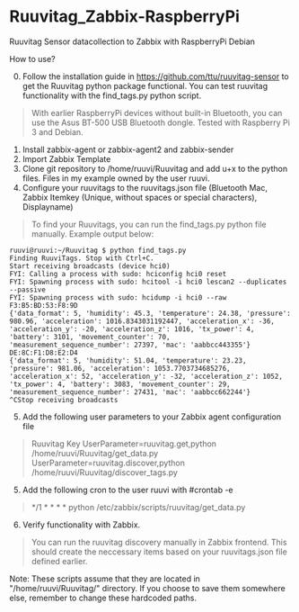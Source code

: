 # Ruuvitag_Zabbix-RaspberryPi
Ruuvitag Sensor datacollection to Zabbix with RaspberryPi Debian

How to use?

0. Follow the installation guide in https://github.com/ttu/ruuvitag-sensor to get the Ruuvitag python package functional. You can test ruuvitag functionality with the find_tags.py python script.
> With earlier RaspberryPi devices without built-in Bluetooth, you can use the Asus BT-500 USB Bluetooth dongle. Tested with Raspberry Pi 3 and Debian.
1. Install zabbix-agent or zabbix-agent2 and zabbix-sender
2. Import Zabbix Template
3. Clone git repository to /home/ruuvi/Ruuvitag and add u+x to the python files. Files in my example owned by the user ruuvi.
4. Configure your ruuvitags to the ruuvitags.json file (Bluetooth Mac, Zabbix Itemkey (Unique, without spaces or special characters), Displayname)
> To find your Ruuvitags, you can run the find_tags.py python file manually. Example output below:
```
ruuvi@ruuvi:~/Ruuvitag $ python find_tags.py
Finding RuuviTags. Stop with Ctrl+C.
Start receiving broadcasts (device hci0)
FYI: Calling a process with sudo: hciconfig hci0 reset
FYI: Spawning process with sudo: hcitool -i hci0 lescan2 --duplicates --passive
FYI: Spawning process with sudo: hcidump -i hci0 --raw
F3:B5:BD:53:F8:9D
{'data_format': 5, 'humidity': 45.3, 'temperature': 24.38, 'pressure': 980.96, 'acceleration': 1016.8343031192447, 'acceleration_x': -36, 'acceleration_y': -20, 'acceleration_z': 1016, 'tx_power': 4, 'battery': 3101, 'movement_counter': 70, 'measurement_sequence_number': 27397, 'mac': 'aabbcc443355'}
DE:8C:F1:D8:E2:D4
{'data_format': 5, 'humidity': 51.04, 'temperature': 23.23, 'pressure': 981.06, 'acceleration': 1053.7703734685276, 'acceleration_x': 52, 'acceleration_y': -32, 'acceleration_z': 1052, 'tx_power': 4, 'battery': 3083, 'movement_counter': 29, 'measurement_sequence_number': 27431, 'mac': 'aabbcc662244'}
^CStop receiving broadcasts
```
5. Add the following user parameters to your Zabbix agent configuration file

>Ruuvitag Key
>UserParameter=ruuvitag.get,python /home/ruuvi/Ruuvitag/get_data.py
>UserParameter=ruuvitag.discover,python /home/ruuvi/Ruuvitag/discover_tags.py

5. Add the following cron to the user ruuvi with #crontab -e
> */1 * * * * python /etc/zabbix/scripts/ruuvitag/get_data.py
6. Verify functionality with Zabbix.
> You can run the ruuvitag discovery manually in Zabbix frontend. This should create the neccessary items based on your ruuvitags.json file defined earlier.

Note: These scripts assume that they are located in "/home/ruuvi/Ruuvitag/" directory. If you choose to save them somewhere else, remember to change these hardcoded paths.
